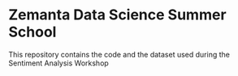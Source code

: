 # Zemanta Data Science Summer School
This repository contains the code and the dataset used during the Sentiment Analysis Workshop
